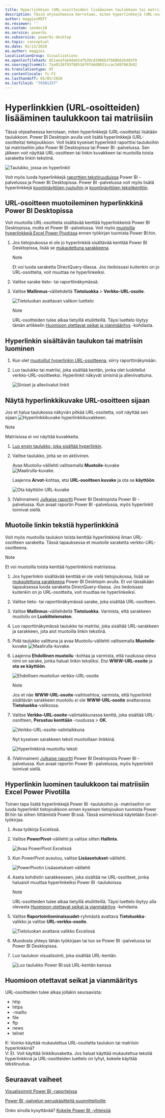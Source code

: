 ```yaml
---
title: Hyperlinkkien (URL-osoitteiden) lisääminen taulukkoon tai matriisiin
description: Tässä ohjeaiheessa kerrotaan, miten hyperlinkkejä (URL-osoitteita) lisätään taulukkoon. Power BI Desktopin avulla voit lisätä hyperlinkkejä (URL-osoitteita) tietojoukkoon. Voit sitten lisätä kyseiset hyperlinkit raporttisi taulukoihin tai matriiseihin Power BI Desktopissa tai Power BI -palvelussa.
author: maggiesMSFT
ms.reviewer: ''
ms.custom: seodec18
ms.service: powerbi
ms.subservice: powerbi-desktop
ms.topic: conceptual
ms.date: 02/13/2020
ms.author: maggies
LocalizationGroup: Visualizations
ms.openlocfilehash: 021aeafab4deb5afb39cd3986b3fb68b62b483f0
ms.sourcegitcommit: 7aa0136f93f88516f97ddd8031ccac5d07863b92
ms.translationtype: HT
ms.contentlocale: fi-FI
ms.lasthandoff: 05/05/2020
ms.locfileid: "79381257"
---
```

# <a name="add-hyperlinks-urls-to-a-table-or-matrix"></a>Hyperlinkkien (URL-osoitteiden) lisääminen taulukkoon tai matriisiin
Tässä ohjeaiheessa kerrotaan, miten hyperlinkkejä (URL-osoitteita) lisätään taulukkoon. Power BI Desktopin avulla voit lisätä hyperlinkkejä (URL-osoitteita) tietojoukkoon. Voit lisätä kyseiset hyperlinkit raporttisi taulukoihin tai matriiseihin joko Power BI Desktopissa tai Power BI -palvelussa. Sen jälkeen voit näyttää URL-osoitteen tai linkin kuvakkeen tai muotoilla toista saraketta linkin tekstinä.

![Taulukko, jossa on hyperlinkit](media/power-bi-hyperlinks-in-tables/power-bi-url-link-text.png)

Voit myös luoda hyperlinkkejä [raporttien tekstiruuduissa](service-add-hyperlink-to-text-box.md) Power BI -palvelussa ja Power BI Desktopissa. Power BI -palvelussa voit myös lisätä hyperlinkkejä [koontinäyttöjen ruutuihin](service-dashboard-edit-tile.md) ja [koontinäyttöjen tekstikenttiin](service-dashboard-add-widget.md). 


## <a name="format-a-url-as-a-hyperlink-in-power-bi-desktop"></a>URL-osoitteen muotoileminen hyperlinkkinä Power BI Desktopissa

Voit muotoilla URL-osoitteita sisältävää kenttää hyperlinkkeinä Power BI Desktopissa, mutta et Power BI -palvelussa. Voit myös [muotoilla hyperlinkkejä Excel Power Pivotissa](#create-a-table-or-matrix-hyperlink-in-excel-power-pivot) ennen työkirjan tuomista Power BI:hin.

1. Jos tietojoukossa ei ole jo hyperlinkkiä sisältävää kenttää Power BI Desktopissa, lisää se [mukautettuna sarakkeena](desktop-common-query-tasks.md).

    > [!NOTE]
    > Et voi luoda saraketta DirectQuery-tilassa.  Jos tiedoissasi kuitenkin on jo URL-osoitteita, voit muuttaa ne hyperlinkeiksi.

2. Valitse sarake tieto- tai raporttinäkymässä. 

3. Valitse **Mallinnus**-välilehdeltä **Tietoluokka** > **Verkko-URL-osoite**.
   
    ![Tietoluokan avattavan valikon luettelo](media/power-bi-hyperlinks-in-tables/power-bi-format-web-url.png)

    > [!NOTE]
    > URL-osoitteiden tulee alkaa tietyillä etuliitteillä. Täysi luettelo löytyy tämän artikkelin [Huomioon otettavat seikat ja vianmääritys](#considerations-and-troubleshooting) -kohdasta.

## <a name="create-a-table-or-matrix-with-a-hyperlink"></a>Hyperlinkin sisältävän taulukon tai matriisin luominen

1. Kun olet [muotoillut hyperlinkin URL-osoitteena](#format-a-url-as-a-hyperlink-in-power-bi-desktop), siirry raporttinäkymään.
2. Luo taulukko tai matriisi, joka sisältää kentän, jonka olet luokitellut verkko-URL-osoitteeksi. Hyperlinkit näkyvät sinisinä ja alleviivattuina.

    ![Siniset ja alleviivatut linkit](media/power-bi-hyperlinks-in-tables/power-bi-url-blue-underline.png)


## <a name="display-a-hyperlink-icon-instead-of-a-url"></a>Näytä hyperlinkkikuvake URL-osoitteen sijaan

Jos et halua taulukossa näkyvän pitkää URL-osoitetta, voit näyttää sen sijaan ![Hyperlinkkikuvake](media/power-bi-hyperlinks-in-tables/power-bi-hyperlink-icon.png) hyperlinkkikuvakkeen. 

> [!NOTE]
> Matriisissa ei voi näyttää kuvakkeita.
   
1. [Luo ensin taulukko, joka sisältää hyperlinkin](#create-a-table-or-matrix-with-a-hyperlink).

2. Valitse taulukko, jotta se on aktiivinen.

    Avaa Muotoilu-välilehti valitsemalla **Muotoile**-kuvake ![Maalirulla-kuvake](media/power-bi-hyperlinks-in-tables/power-bi-paintroller.png).

    Laajenna **Arvot**-kohtaa, etsi **URL-osoitteen kuvake** ja ota se **käyttöön**.

    ![Ota käyttöön URL-kuvake](media/power-bi-hyperlinks-in-tables/power-bi-url-icon-on.png)

1. (Valinnainen) [Julkaise raportti](desktop-upload-desktop-files.md) Power BI Desktopista Power BI -palvelussa. Kun avaat raportin Power BI -palvelussa, myös hyperlinkit toimivat siellä.

## <a name="format-link-text-as-a-hyperlink"></a>Muotoile linkin tekstiä hyperlinkkinä

Voit myös muotoilla taulukon toista kenttää hyperlinkkinä ilman URL-osoitteen saraketta. Tässä tapauksessa et muotoile saraketta verkko-URL-osoitteena.

> [!NOTE]
> Et voi muotoilla toista kenttää hyperlinkkinä matriisissa.

1. Jos hyperlinkin sisältävää kenttää ei ole vielä tietojoukossa, lisää se [mukautettuna sarakkeena](desktop-common-query-tasks.md) Power BI Desktopin avulla. Et voi tässäkään tapauksessa luoda saraketta DirectQuery-tilassa.  Jos tiedoissasi kuitenkin on jo URL-osoitteita, voit muuttaa ne hyperlinkeiksi.

2. Valitse tieto- tai raporttinäkymässä sarake, joka sisältää URL-osoitteen. 

3. Valitse **Mallinnus**-välilehdeltä **Tietoluokka**. Varmista, että sarakkeen muotoilu on **Luokittelematon**.

2. Luo raporttinäkymässä taulukko tai matriisi, joka sisältää URL-sarakkeen ja sarakkeen, jota aiot muotoilla linkin tekstinä.

3. Pidä taulukko valittuna ja avaa Muotoilu-välilehti valitsemalla **Muotoile**-kuvake ![Maalirulla-kuvake](media/power-bi-hyperlinks-in-tables/power-bi-paintroller.png).

4. Laajenna **Ehdollinen muotoilu** -kohtaa ja varmista, että ruudussa oleva nimi on sarake, jonka haluat linkin tekstiksi. Etsi **WWW-URL-osoite** ja **ota se käyttöön**.

    ![Ehdollisen muotoilun verkko-URL-osoite](media/power-bi-hyperlinks-in-tables/power-bi-format-conditional-web-url.png)

    > [!NOTE]
    > Jos et näe **WWW-URL-osoite**-vaihtoehtoa, varmista, että hyperlinkit sisältävän sarakkeen muotoilu *ei* ole **WWW-URL-osoite** avattavassa **Tietoluokka**-valikossa.

5. Valitse **Verkko-URL-osoite**-valintaikkunassa kenttä, joka sisältää URL-osoitteen, **Perustuu kenttään** -ruudussa > **OK**.

    ![Verkko-URL-osoite-valintaikkuna](media/power-bi-hyperlinks-in-tables/power-bi-format-web-url-dialog.png)

    Nyt kyseisen sarakkeen teksti muotoillaan linkkinä.

    ![Hyperlinkkinä muotoiltu teksti](media/power-bi-hyperlinks-in-tables/power-bi-url-link-text.png)

1. (Valinnainen) [Julkaise raportti](desktop-upload-desktop-files.md) Power BI Desktopista Power BI -palvelussa. Kun avaat raportin Power BI -palvelussa, myös hyperlinkit toimivat siellä.

## <a name="create-a-table-or-matrix-hyperlink-in-excel-power-pivot"></a>Hyperlinkin luominen taulukkoon tai matriisiin Excel Power Pivotilla

Toinen tapa lisätä hyperlinkkejä Power BI -taulukoihin ja -matriiseihin on luoda hyperlinkit tietojoukkoon ennen kyseisen tietojoukon tuomista Power BI:hin tai siihen liittämistä Power BI:ssä. Tässä esimerkissä käytetään Excel-työkirjaa.

1. Avaa työkirja Excelissä.
2. Valitse **PowerPivot**-välilehti ja valitse sitten **Hallinta**.
   
   ![Avaa PowerPivot Excelissä](media/power-bi-hyperlinks-in-tables/createhyperlinkinpowerpivot2.png)
1. Kun PowerPivot avautuu, valitse **Lisäasetukset**-välilehti.
   
   ![PowerPivotin Lisäasetukset-välilehti](media/power-bi-hyperlinks-in-tables/createhyperlinkinpowerpivot3.png)
4. Aseta kohdistin sarakkeeseen, joka sisältää ne URL-osoitteet, jonka haluaisit muuttaa hyperlinkeiksi Power BI -taulukoissa.
   
   > [!NOTE]
   > URL-osoitteiden tulee alkaa tietyillä etuliitteillä. Täysi luettelo löytyy alla olevasta [Huomioon otettavat seikat ja vianmääritys](#considerations-and-troubleshooting) -kohdasta.
   > 
   
5. Valitse **Raportointiominaisuudet**-ryhmästä avattava **Tietoluokka**-valikko ja valitse **URL-verkko-osoite**. 
   
   ![Tietoluokan avattava valikko Excelissä](media/power-bi-hyperlinks-in-tables/createhyperlinksnew.png)

6. Muodosta yhteys tähän työkirjaan tai tuo se Power BI -palvelussa tai Power BI Desktopissa.
7. Luo taulukon visualisointi, joka sisältää URL-kentän.
   
   ![Luo taulukko Power BI:ssä URL-kentän kanssa](media/power-bi-hyperlinks-in-tables/hyperlinksintables.gif)

## <a name="considerations-and-troubleshooting"></a>Huomioon otettavat seikat ja vianmääritys

URL-osoitteiden tulee alkaa jollakin seuraavista:
- http
- https
- -mailto
- file
- ftp
- news
- telnet

K: Voinko käyttää mukautettua URL-osoitetta taulukon tai matriisin hyperlinkkinä?    
V: Et. Voit käyttää linkkikuvaketta. Jos haluat käyttää mukautettua tekstiä hyperlinkkinä ja URL-osoitteiden luettelo on lyhyt, kokeile käyttää tekstiruutua.


## <a name="next-steps"></a>Seuraavat vaiheet
[Visualisoinnit Power BI -raporteissa](visuals/power-bi-report-visualizations.md)

[Power BI -palvelun peruskäsitteitä suunnittelijoille](service-basic-concepts.md)

Onko sinulla kysyttävää? [Kokeile Power BI -yhteisöä](https://community.powerbi.com/)

